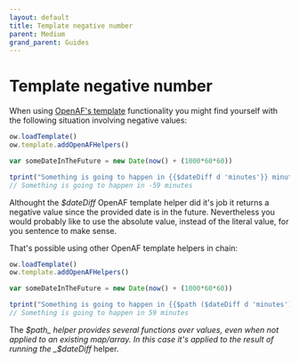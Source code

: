```yaml
---
layout: default
title: Template negative number
parent: Medium
grand_parent: Guides
---
```


# Template negative number

When using [OpenAF's template](../cheat-sheet/templating.md) functionality you might find yourself with the following situation involving negative values:

````javascript
ow.loadTemplate()
ow.template.addOpenAFHelpers()

var someDateInTheFuture = new Date(now() + (1000*60*60))

tprint("Something is going to happen in {{$dateDiff d 'minutes'}} minutes", { d: someDateInTheFuture })
// Something is going to happen in -59 minutes
````

Althought the _$dateDiff_ OpenAF template helper did it's job it returns a negative value since the provided date is in the future. Nevertheless you would probably like to use the absolute value, instead of the literal value, for you sentence to make sense.

That's possible using other OpenAF template helpers in chain:

````javascript
ow.loadTemplate()
ow.template.addOpenAFHelpers()

var someDateInTheFuture = new Date(now() + (1000*60*60))

tprint("Something is going to happen in {{$path ($dateDiff d 'minutes') 'abs(@)'}} minutes", { d: someDateInTheFuture })
// Something is going to happen in 59 minutes
````

The _$path_ helper provides several functions over values, even when not applied to an existing map/array. In this case it's applied to the result of running the _$dateDiff_ helper.
